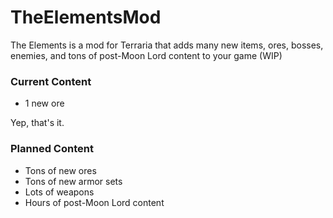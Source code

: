 # TheElementsMod
The Elements is a mod for Terraria that adds many new items, ores, bosses, enemies, and tons of post-Moon Lord content to your game (WIP)


### Current Content

- 1 new ore

Yep, that's it.


### Planned Content

- Tons of new ores
- Tons of new armor sets
- Lots of weapons
- Hours of post-Moon Lord content
